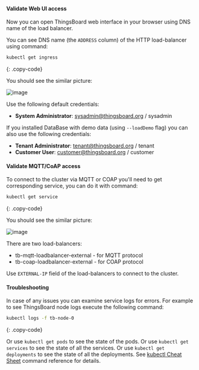 #### Validate Web UI access

Now you can open ThingsBoard web interface in your browser using DNS name of the load balancer.

You can see DNS name (the `ADDRESS` column) of the HTTP load-balancer using command:

```bash
kubectl get ingress
```
{: .copy-code}

You should see the similar picture:

![image](https://img.tbqa.cloud/install/cloud/aws-application-loadbalancers.png)

Use the following default credentials:

- **System Administrator**: sysadmin@thingsboard.org / sysadmin

If you installed DataBase with demo data (using `--loadDemo` flag) you can also use the following credentials:

- **Tenant Administrator**: tenant@thingsboard.org / tenant
- **Customer User**: customer@thingsboard.org / customer

#### Validate MQTT/CoAP access

To connect to the cluster via MQTT or COAP you'll need to get corresponding service, you can do it with command:

```bash
kubectl get service
```
{: .copy-code}

You should see the similar picture:

![image](https://img.tbqa.cloud/install/cloud/aws-network-loadbalancers.png)


There are two load-balancers:
- tb-mqtt-loadbalancer-external - for MQTT protocol
- tb-coap-loadbalancer-external - for COAP protocol

Use `EXTERNAL-IP` field of the load-balancers to connect to the cluster.

#### Troubleshooting

In case of any issues you can examine service logs for errors.
For example to see ThingsBoard node logs execute the following command:

```bash
kubectl logs -f tb-node-0
```
{: .copy-code}

Or use `kubectl get pods` to see the state of the pods.
Or use `kubectl get services` to see the state of all the services.
Or use `kubectl get deployments` to see the state of all the deployments.
See [kubectl Cheat Sheet](https://kubernetes.io/docs/reference/kubectl/cheatsheet/) command reference for details.